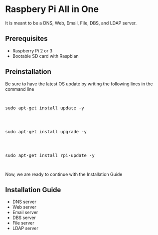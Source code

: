 <h1>Raspbery Pi All in One</h1>
<p>It is meant to be a DNS, Web, Email, File, DBS, and LDAP server.<p>

<h2>Prerequisites</h2>
<ul>
  <li>Raspberry Pi 2 or 3</li>
  <li>Bootable SD card with Raspbian</li>
</ul>

<h2>Preinstallation</h2>
<p>Be sure to have the latest OS update by writing the following lines in the command line</p>
<pre>
  <p>sudo apt-get install update -y</p>
  <p>sudo apt-get install upgrade -y</p>
  <p>sudo apt-get install rpi-update -y</p>
</pre>

<p>Now, we are ready to continue with the Installation Guide</p>

<h2>Installation Guide</h2>
<ul>
  <li>DNS server</li>
  <li>Web server</li>
  <li>Email server</li>
  <li>DBS server</li>
  <li>File server</li>
  <li>LDAP server</li>
</ul>
  
